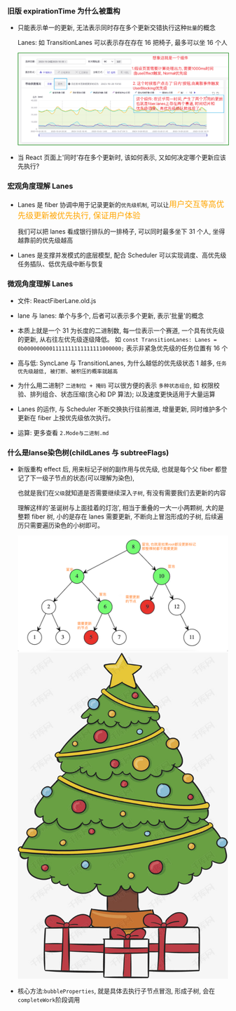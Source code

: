 ### 旧版 expirationTime 为什么被重构

- 只能表示单一的更新, 无法表示同时存在多个更新交错执行这种`批量`的概念

  Lanes: 如 TransitionLanes 可以表示存在存在 16 把椅子, 最多可以坐 16 个人

  <img src="./imgs/多个更新.png" style="border: 1px solid green" />

- 当 React 页面上'同时'存在多个更新时, 该如何表示, 又如何决定哪个更新应该先执行?

### 宏观角度理解 Lanes

- Lanes 是 fiber 协调中用于记录更新的`优先级机制`, 可以让<font color="orange" size='4'>用户交互等高优先级更新被优先执行, 保证用户体验</font>

  我们可以把 lanes 看成银行排队的一排椅子, 可以同时最多坐下 31 个人, 坐得越靠前的优先级越高

- Lanes 是支撑并发模式的底层模型, 配合 Scheduler 可以实现调度、高优先级任务插队、低优先级中断与恢复

### 微观角度理解 Lanes

- 文件: ReactFiberLane.old.js

- lane 与 lanes: 单个与多个, 后者可以表示多个更新, 表示'批量'的概念

- 本质上就是一个 31 为长度的二进制数, 每一位表示一个赛道, 一个具有优先级的更新, 从右往左优先级逐级降低。
  如 `const TransitionLanes: Lanes = 0b0000000001111111111111111000000;` 表示非紧急优先级的任务位置有 16 个

- 高与低: SyncLane 与 TransitionLanes, 为什么越低的优先级状态 1 越多, `任务优先级越低, 被打断、被积压的概率就越高`

- 为什么用二进制? `二进制位 + 掩码` 可以很方便的表示 `多种状态组合`, 如 权限校验、排列组合、状态压缩(贪心和 DP 算法); 以及速度更快适用于大量运算

- Lanes 的运作, 与 Scheduler 不断交换执行往前推进, 增量更新, 同时维护多个更新在 fiber 上按优先级依次执行。

- 运算: 更多查看 `2.Mode与二进制.md`

### 什么是lanse染色树(childLanes 与 subtreeFlags)

- 新版重构 effect 后, 用来标记子树的副作用与优先级, 也就是每个父 fiber 都登记了下一级子节点的状态(可以理解为染色),

  也就是我们在`父级`就知道是否需要继续深入`子树`, 有没有需要我们去更新的内容

  理解这样的'圣诞树与上面挂着的灯泡', 相当于重叠的一大一小两颗树, 大的是整颗 fiber 树,
  小的是存在 lanes 需要更新, 不断向上冒泡形成的子树, 后续遍历只需要遍历染色的小树即可。

  <img src="./imgs/二叉树染色.png" />
  <img src="./imgs/圣诞树.jpeg" />

- 核心方法:`bubbleProperties`, 就是具体去执行子节点冒泡, 形成子树, 会在`completeWork`阶段调用
